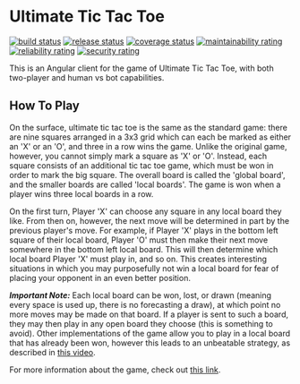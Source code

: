 # Ultimate Tic Tac Toe

[![build status](https://github.com/Ultimate-Tic-Tac-Toe/uttt-angular/workflows/build/badge.svg)](https://github.com/Ultimate-Tic-Tac-Toe/uttt-angular/actions?query=workflow%3Abuild)
[![release status](https://github.com/Ultimate-Tic-Tac-Toe/uttt-angular/workflows/release/badge.svg)](https://github.com/Ultimate-Tic-Tac-Toe/uttt-angular/actions?query=workflow%3Arelease)
[![coverage status](https://sonarcloud.io/api/project_badges/measure?project=uttt-angular&metric=coverage)](https://sonarcloud.io/dashboard?id=uttt-angular)
[![maintainability rating](https://sonarcloud.io/api/project_badges/measure?project=uttt-angular&metric=sqale_rating)](https://sonarcloud.io/dashboard?id=uttt-angular)
[![reliability rating](https://sonarcloud.io/api/project_badges/measure?project=uttt-angular&metric=reliability_rating)](https://sonarcloud.io/dashboard?id=uttt-angular)
[![security rating](https://sonarcloud.io/api/project_badges/measure?project=uttt-angular&metric=security_rating)](https://sonarcloud.io/dashboard?id=uttt-angular)

This is an Angular client for the game of Ultimate Tic Tac Toe, with both two-player and human vs bot capabilities.

## How To Play
On the surface, ultimate tic tac toe is the same as the standard game: there are nine squares arranged in a 3x3 grid which can each be marked as either an 'X' or an 'O', and three in a row wins the game. Unlike the original game, however, you cannot simply mark a square as 'X' or 'O'. Instead, each square consists of an additional tic tac toe game, which must be won in order to mark the big square. The overall board is called the 'global board', and the smaller boards are called 'local boards'. The game is won when a player wins three local boards in a row.

On the first turn, Player 'X' can choose any square in any local board they like. From then on, however, the next move will be determined in part by the previous player's move. For example, if Player 'X' plays in the bottom left square of their local board, Player 'O' must then make their next move somewhere in the bottom left local board. This will then determine which local board Player 'X' must play in, and so on. This creates interesting situations in which you may purposefully not win a local board for fear of placing your opponent in an even better position.

**_Important Note:_** Each local board can be won, lost, or drawn (meaning every space is used up, there is no forecasting a draw), at which point no more moves may be made on that board. If a player is sent to such a board, they may then play in any open board they choose (this is something to avoid). Other implementations of the game allow you to play in a local board that has already been won, however this leads to an unbeatable strategy, as described in [this video](https://www.youtube.com/watch?v=weC1pAeh2Do).

For more information about the game, check out [this link](https://mathwithbaddrawings.com/2013/06/16/ultimate-tic-tac-toe/).
